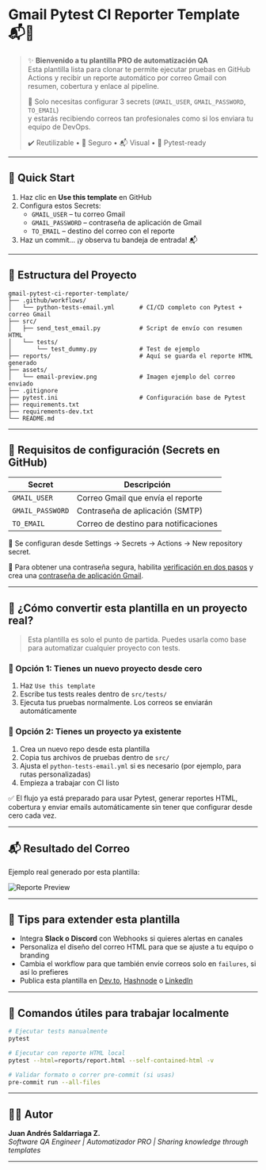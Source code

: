 # Gmail Pytest CI Reporter Template 📬🧪

> ✨ **Bienvenido a tu plantilla PRO de automatización QA**  
> Esta plantilla lista para clonar te permite ejecutar pruebas en GitHub Actions y recibir un reporte automático por correo Gmail con resumen, cobertura y enlace al pipeline.  
>
> 🚀 Solo necesitas configurar 3 secrets (`GMAIL_USER`, `GMAIL_PASSWORD`, `TO_EMAIL`)  
> y estarás recibiendo correos tan profesionales como si los enviara tu equipo de DevOps.  
>
> ✔️ Reutilizable • 🔐 Seguro • 📬 Visual • 🧪 Pytest-ready

---

## 🚀 Quick Start

1. Haz clic en **Use this template** en GitHub
2. Configura estos Secrets:
   - `GMAIL_USER` – tu correo Gmail
   - `GMAIL_PASSWORD` – contraseña de aplicación de Gmail
   - `TO_EMAIL` – destino del correo con el reporte
3. Haz un commit… ¡y observa tu bandeja de entrada! 📬

---

## 📁 Estructura del Proyecto

```
gmail-pytest-ci-reporter-template/
├── .github/workflows/
│   └── python-tests-email.yml       # CI/CD completo con Pytest + correo Gmail
├── src/
│   ├── send_test_email.py           # Script de envío con resumen HTML
│   └── tests/
│       └── test_dummy.py            # Test de ejemplo
├── reports/                         # Aquí se guarda el reporte HTML generado
├── assets/
│   └── email-preview.png            # Imagen ejemplo del correo enviado
├── .gitignore
├── pytest.ini                       # Configuración base de Pytest
├── requirements.txt
├── requirements-dev.txt
└── README.md
```

---

## 🔐 Requisitos de configuración (Secrets en GitHub)

| Secret             | Descripción                        |
|--------------------|------------------------------------|
| `GMAIL_USER`       | Correo Gmail que envía el reporte  |
| `GMAIL_PASSWORD`   | Contraseña de aplicación (SMTP)    |
| `TO_EMAIL`         | Correo de destino para notificaciones |

🎯 Se configuran desde Settings → Secrets → Actions → New repository secret.

📌 Para obtener una contraseña segura, habilita [verificación en dos pasos](https://myaccount.google.com/security) y crea una [contraseña de aplicación Gmail](https://support.google.com/accounts/answer/185833).

---

## 🧪 ¿Cómo convertir esta plantilla en un proyecto real?

> Esta plantilla es solo el punto de partida. Puedes usarla como base para automatizar cualquier proyecto con tests.

### 🧩 Opción 1: Tienes un nuevo proyecto desde cero
1. Haz `Use this template`
2. Escribe tus tests reales dentro de `src/tests/`
3. Ejecuta tus pruebas normalmente. Los correos se enviarán automáticamente

### 🔁 Opción 2: Tienes un proyecto ya existente
1. Crea un nuevo repo desde esta plantilla
2. Copia tus archivos de pruebas dentro de `src/`
3. Ajusta el `python-tests-email.yml` si es necesario (por ejemplo, para rutas personalizadas)
4. Empieza a trabajar con CI listo

✅ El flujo ya está preparado para usar Pytest, generar reportes HTML, cobertura y enviar emails automáticamente sin tener que configurar desde cero cada vez.

---

## 📬 Resultado del Correo

Ejemplo real generado por esta plantilla:

![Reporte Preview](./assets/email-preview.png)

---

## 📌 Tips para extender esta plantilla

- Integra **Slack o Discord** con Webhooks si quieres alertas en canales
- Personaliza el diseño del correo HTML para que se ajuste a tu equipo o branding
- Cambia el workflow para que también envíe correos solo en `failures`, si así lo prefieres
- Publica esta plantilla en [Dev.to](https://dev.to), [Hashnode](https://hashnode.com) o [LinkedIn](https://linkedin.com)

---

## 🧰 Comandos útiles para trabajar localmente

```bash
# Ejecutar tests manualmente
pytest

# Ejecutar con reporte HTML local
pytest --html=reports/report.html --self-contained-html -v

# Validar formato o correr pre-commit (si usas)
pre-commit run --all-files
```

---

## 👨‍💻 Autor
**Juan Andrés Saldarriaga Z.**  
_Software QA Engineer | Automatizador PRO | Sharing knowledge through templates_

---
